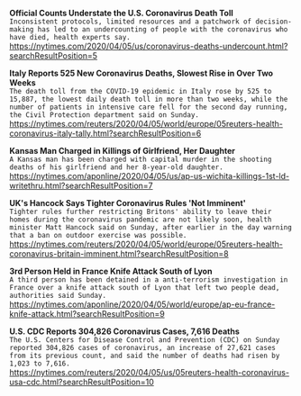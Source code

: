 **Official Counts Understate the U.S. Coronavirus Death Toll**\
`Inconsistent protocols, limited resources and a patchwork of decision-making has led to an undercounting of people with the coronavirus who have died, health experts say.`\
https://nytimes.com/2020/04/05/us/coronavirus-deaths-undercount.html?searchResultPosition=5

**Italy Reports 525 New Coronavirus Deaths, Slowest Rise in Over Two Weeks**\
`The death toll from the COVID-19 epidemic in Italy rose by 525 to 15,887, the lowest daily death toll in more than two weeks, while the number of patients in intensive care fell for the second day running, the Civil Protection department said on Sunday.`\
https://nytimes.com/reuters/2020/04/05/world/europe/05reuters-health-coronavirus-italy-tally.html?searchResultPosition=6

**Kansas Man Charged in Killings of Girlfriend, Her Daughter**\
`A Kansas man has been charged with capital murder in the shooting deaths of his girlfriend and her 8-year-old daughter. `\
https://nytimes.com/aponline/2020/04/05/us/ap-us-wichita-killings-1st-ld-writethru.html?searchResultPosition=7

**UK's Hancock Says Tighter Coronavirus Rules 'Not Imminent'**\
`Tighter rules further restricting Britons' ability to leave their homes during the coronavirus pandemic are not likely soon, health minister Matt Hancock said on Sunday, after earlier in the day warning that a ban on outdoor exercise was possible.`\
https://nytimes.com/reuters/2020/04/05/world/europe/05reuters-health-coronavirus-britain-imminent.html?searchResultPosition=8

**3rd Person Held in France Knife Attack South of Lyon**\
`A third person has been detained in a anti-terrorism investigation in France over a knife attack south of Lyon that left two people dead, authorities said Sunday.`\
https://nytimes.com/aponline/2020/04/05/world/europe/ap-eu-france-knife-attack.html?searchResultPosition=9

**U.S. CDC Reports 304,826 Coronavirus Cases, 7,616 Deaths**\
`The U.S. Centers for Disease Control and Prevention (CDC) on Sunday reported 304,826 cases of coronavirus, an increase of 27,621 cases from its previous count, and said the number of deaths had risen by 1,023 to 7,616.`\
https://nytimes.com/reuters/2020/04/05/us/05reuters-health-coronavirus-usa-cdc.html?searchResultPosition=10

